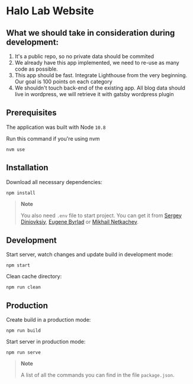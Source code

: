 # Halo Lab Website

## What we should take in consideration during development:

1. It's a public repo, so no private data should be commited
2. We already have this app implemented, we need to re-use as many code as possible.
3. This app should be fast. Integrate Lighthouse from the very beginning. Our goal is 100 points on each category
4. We shouldn't touch back-end of the existing app. All blog data should live in wordpress, we will retrieve it with gatsby wordpress plugin

## Prerequisites

The application was built with Node `10.8`

Run this command if you're using nvm

```
nvm use
```

## Installation

Download all necessary dependencies:

```
npm install
```

> **Note**
>
> You also need `.env` file to start project. You can get it from [Sergey Diniovksiy](https://github.com/lazio), [Eugene Byrlad](https://github.com/eugene-halolab) or [Mikhail Netkachev](https://github.com/mikhailnetkachev-halolab).

## Development

Start server, watch changes and update build in development mode:

```
npm start
```

Clean cache directory:

```
npm run clean
```

## Production

Create build in a production mode:

```
npm run build
```

Start server in production mode:

```
npm run serve
```

> **Note**
>
> A list of all the commands you can find in the file `package.json`.
